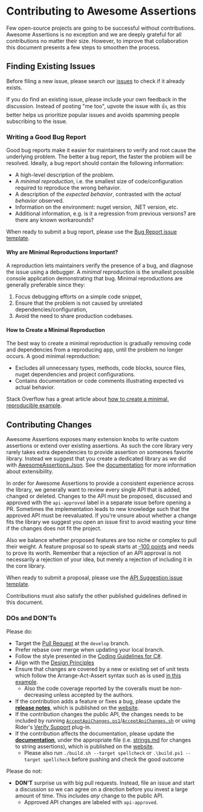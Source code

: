 # Contributing to Awesome Assertions

Few open-source projects are going to be successful without contributions.
Awesome Assertions is no exception and we are deeply grateful for all contributions no matter their size.
However, to improve that collaboration this document presents a few steps to smoothen the process.

## Finding Existing Issues

Before filing a new issue, please search our [issues](https://github.com/awesomeassertions/awesomeassertions/issues) to check if it already exists.

If you do find an existing issue, please include your own feedback in the discussion.
Instead of posting "me too", upvote the issue with 👍, as this better helps us prioritize popular issues and avoids spamming people subscribing to the issue.

### Writing a Good Bug Report

Good bug reports make it easier for maintainers to verify and root cause the underlying problem.
The better a bug report, the faster the problem will be resolved.
Ideally, a bug report should contain the following information:

* A high-level description of the problem.
* A _minimal reproduction_, i.e. the smallest size of code/configuration required to reproduce the wrong behavior.
* A description of the _expected behavior_, contrasted with the _actual behavior_ observed.
* Information on the environment: nuget version, .NET version, etc.
* Additional information, e.g. is it a regression from previous versions? are there any known workarounds?

When ready to submit a bug report, please use the [Bug Report issue template](https://github.com/awesomeassertions/awesomeassertions/issues/new?labels=&template=01_bug_report.yml).

#### Why are Minimal Reproductions Important?

A reproduction lets maintainers verify the presence of a bug, and diagnose the issue using a debugger. A _minimal_ reproduction is the smallest possible console application demonstrating that bug. Minimal reproductions are generally preferable since they:

1. Focus debugging efforts on a simple code snippet,
2. Ensure that the problem is not caused by unrelated dependencies/configuration,
3. Avoid the need to share production codebases.

#### How to Create a Minimal Reproduction

The best way to create a minimal reproduction is gradually removing code and dependencies from a reproducing app, until the problem no longer occurs. A good minimal reproduction:

* Excludes all unnecessary types, methods, code blocks, source files, nuget dependencies and project configurations.
* Contains documentation or code comments illustrating expected vs actual behavior.

Stack Overflow has a great article about [how to create a minimal, reproducible example](https://stackoverflow.com/help/minimal-reproducible-example).

## Contributing Changes

Awesome Assertions exposes many extension knobs to write custom assertions or extend over existing assertions.
As such the core library very rarely takes extra dependencies to provide assertion on someones favorite library.
Instead we suggest that you create a dedicated library as we did with [AwesomeAssertions.Json](https://github.com/awesomeassertions/awesomeassertions.json).
See the [documentation](https://awesomeassertions.org/extensibility/) for more information about extensibility.

In order for Awesome Assertions to provide a consistent experience across the library, we generally want to review every single API that is added, changed or deleted.
Changes to the API must be proposed, discussed and approved with the `api-approved` label in a separate issue before opening a PR.
Sometimes the implementation leads to new knowledge such that the approved API must be reevaluated.
If you're unsure about whether a change fits the library we suggest you open an issue first to avoid wasting your time if the changes does not fit the project.

Also we balance whether proposed features are too niche or complex to pull their weight.
A feature proposal so to speak starts at [-100 points](https://web.archive.org/web/20200112182339/https://blogs.msdn.microsoft.com/ericgu/2004/01/12/minus-100-points/) and needs to prove its worth.
Remember that a rejection of an API approval is not necessarily a rejection of your idea, but merely a rejection of including it in the core library.

When ready to submit a proposal, please use the [API Suggestion issue template](https://github.com/awesomeassertions/awesomeassertions/issues/new?labels=api-suggestion&template=02_api_proposal.yml&title=%5BAPI+Proposal%5D%3A+).

Contributions must also satisfy the other published guidelines defined in this document.

### DOs and DON'Ts

Please do:

* Target the [Pull Request](https://help.github.com/articles/using-pull-requests) at the `develop` branch.
* Prefer rebase over merge when updating your local branch.
* Follow the style presented in the [Coding Guidelines for C#](https://csharpcodingguidelines.com/).
* Align with the [Design Principles](https://github.com/awesomeassertions/awesomeassertions/issues/1340)
* Ensure that changes are covered by a new or existing set of unit tests which follow the Arrange-Act-Assert syntax such as is used [in this example](https://github.com/awesomeassertions/awesomeassertions/blob/daaf35b9b59b622c96d0c034e8972a020b2bee55/Tests/FluentAssertions.Shared.Specs/BasicEquivalencySpecs.cs#L33).
  * Also the code coverage reported by the coveralls must be non-decreasing unless accepted by the authors.
* If the contribution adds a feature or fixes a bug, please update the [**release notes**](https://github.com/awesomeassertions/awesomeassertions/blob/main/docs/_pages/releases.md), which is published on the [website](https://awesomeassertions.org/releases).
* If the contribution changes the public API, the changes needs to be included by running [`AcceptApiChanges.ps1`](https://github.com/awesomeassertions/awesomeassertions/tree/main/AcceptApiChanges.ps1)/[`AcceptApiChanges.sh`](https://github.com/awesomeassertions/awesomeassertions/tree/main/AcceptApiChanges.sh) or using Rider's [Verify Support](https://plugins.jetbrains.com/plugin/17240-verify-support) plug-in.
* If the contribution affects the documentation, please update the [**documentation**](https://github.com/awesomeassertions/awesomeassertions/tree/main/docs/_pages), under the appropriate file (i.e. [strings.md](https://github.com/awesomeassertions/awesomeassertions/blob/main/docs/_pages/strings.md) for changes to string assertions), which is published on the [website](https://awesomeassertions.org/introduction).
  * Please also run `./build.sh --target spellcheck` or `.\build.ps1 --target spellcheck` before pushing and check the good outcome

Please do not:

* **DON'T** surprise us with big pull requests. Instead, file an issue and start
  a discussion so we can agree on a direction before you invest a large amount
  of time. This includes _any_ change to the public API.
  * Approved API changes are labeled with `api-approved`.
